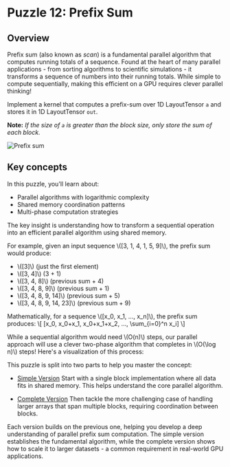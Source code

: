 # Puzzle 12: Prefix Sum

## Overview
Prefix sum (also known as _scan_) is a fundamental parallel algorithm that computes running totals of a sequence. Found at the heart of many parallel applications - from sorting algorithms to scientific simulations - it transforms a sequence of numbers into their running totals. While simple to compute sequentially, making this efficient on a GPU requires clever parallel thinking!

Implement a kernel that computes a prefix-sum over 1D LayoutTensor `a` and stores it in 1D LayoutTensor `out`.

**Note:** _If the size of `a` is greater than the block size, only store the sum of each block._

![Prefix sum](./media/videos/720p30/puzzle_12_viz.gif)

## Key concepts

In this puzzle, you'll learn about:
- Parallel algorithms with logarithmic complexity
- Shared memory coordination patterns
- Multi-phase computation strategies

The key insight is understanding how to transform a sequential operation into an efficient parallel algorithm using shared memory.

For example, given an input sequence \\([3, 1, 4, 1, 5, 9]\\), the prefix sum would produce:
- \\([3]\\) (just the first element)
- \\([3, 4]\\) (3 + 1)
- \\([3, 4, 8]\\) (previous sum + 4)
- \\([3, 4, 8, 9]\\) (previous sum + 1)
- \\([3, 4, 8, 9, 14]\\) (previous sum + 5)
- \\([3, 4, 8, 9, 14, 23]\\) (previous sum + 9)

Mathematically, for a sequence \\([x_0, x_1, ..., x_n]\\), the prefix sum produces:
\\[ [x_0, x_0+x_1, x_0+x_1+x_2, ..., \sum_{i=0}^n x_i] \\]

While a sequential algorithm would need \\(O(n)\\) steps, our parallel approach will use a clever two-phase algorithm that completes in \\(O(\log n)\\) steps! Here's a visualization of this process:

This puzzle is split into two parts to help you master the concept:

- [Simple Version](./simple.md)
  Start with a single block implementation where all data fits in shared memory. This helps understand the core parallel algorithm.

- [Complete Version](./complete.md)
  Then tackle the more challenging case of handling larger arrays that span multiple blocks, requiring coordination between blocks.

Each version builds on the previous one, helping you develop a deep understanding of parallel prefix sum computation. The simple version establishes the fundamental algorithm, while the complete version shows how to scale it to larger datasets - a common requirement in real-world GPU applications.
